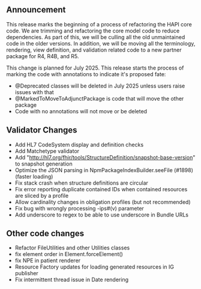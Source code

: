 ## Announcement

This release marks the beginning of a process of refactoring the HAPI core code.
We are trimming and refactoring the core model code to reduce dependencies. As part 
of this, we will be culling all the old unmaintained code in the older versions. In
addition, we will be moving all the terminology, rendering, view definition, and 
validation related code to a new partner package for R4, R4B, and R5. 

This change is planned for July 2025. This release starts the process of marking the
code with annotations to indicate it's proposed fate:
- @Deprecated classes will be deleted in July 2025 unless users raise issues with that 
- @MarkedToMoveToAdjunctPackage is code that will move the other package
- Code with no annotations will not move or be deleted 

## Validator Changes

* Add HL7 CodeSystem display and definition checks
* Add Matchetype validator
* Add "http://hl7.org/fhir/tools/StructureDefinition/snapshot-base-version" to snapshot generation
* Optimize the JSON parsing in NpmPackageIndexBuilder.seeFile (#1898) (faster loading)
* Fix stack crash when structure definitions are circular
* Fix error reporting duplicate contained IDs when contained resources are sliced by a profile
* Allow cardinality changes in obligation profiles (but not recommended)
* Fix bug with wrongly processing -ips#(v) parameter
* Add underscore to regex to be able to use underscore in Bundle URLs

## Other code changes

* Refactor FileUtilities and other Utilities classes
* fix element order in Element.forceElement()
* fix NPE in patient renderer
* Resource Factory updates for loading generated resources in IG publisher
* Fix intermittent thread issue in Date rendering
